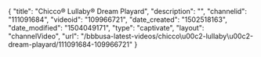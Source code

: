 {
    "title": "Chicco&reg; Lullaby&reg; Dream Playard",
    "description": "",
    "channelid": "111091684",
    "videoid": "109966721",
    "date_created": "1502518163",
    "date_modified": "1504049171",
    "type": "captivate",
    "layout": "channelVideo",
    "url": "\/bbbusa-latest-videos\/chicco\u00c2-lullaby\u00c2-dream-playard\/111091684-109966721"
}